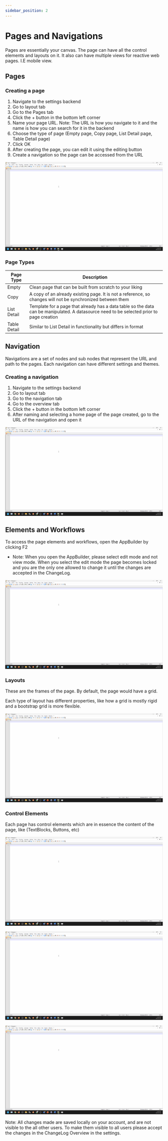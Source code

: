 ```yaml
---
sidebar_position: 2
---
```


# Pages and Navigations

Pages are essentially your canvas. The page can have all the control elements and layouts on it. It also can have multiple views for reactive web pages. I.E mobile view.

## Pages

### Creating a page

1. Navigate to the settings backend
2. Go to layout tab
3. Go to the Pages tab
4. Click the + button in the bottom left corner
5. Name your page URL. Note: The URL is how you navigate to it and the name is how you can search for it in the backend
6. Choose the type of page (Empty page, Copy page, List Detail page, Table Detail page)
7. Click OK
8. After creating the page, you can edit it using the editing button
9. Create a navigation so the page can be accessed from the URL

<center>

![Hello world gif](../../static/img/placeholder.gif)

</center>

### Page Types

| Page Type    | Description                                                                                                                               |
| ------------ | ----------------------------------------------------------------------------------------------------------------------------------------- |
| Empty        | Clean page that can be built from scratch to your liking                                                                                  |
| Copy         | A copy of an already existing page. It is not a reference, so changes will not be synchronized between them                               |
| List Detail  | Template for a page that already has a data table so the data can be manipulated. A datasource need to be selected prior to page creation |
| Table Detail | Similar to List Detail in functionality but differs in format                                                                             |

## Navigation

Navigations are a set of nodes and sub nodes that represent the URL and path to the pages. Each navigation can have different settings and themes.

### Creating a navigation

1. Navigate to the settings backend
2. Go to layout tab
3. Go to the navigation tab
4. Go to the overview tab
5. Click the + button in the bottom left corner
6. After naming and selecting a home page of the page created, go to the URL of the navigation and open it

<center>

![Hello world gif](../../static/img/placeholder.gif)

</center>

## Elements and Workflows

To access the page elements and workflows, open the AppBuilder by clicking F2

- Note: When you open the AppBuilder, please select edit mode and not view mode. When you select the edit mode the page becomes locked and you are the only one allowed to change it until the changes are accepted in the ChangeLog.

<center>

![Hello world gif](../../static/img/placeholder.gif)

</center>

### Layouts

These are the frames of the page. By default, the page would have a grid.

Each type of layout has different properties, like how a grid is mostly rigid and a bootstrap grid is more flexible.

<center>

![Hello world gif](../../static/img/placeholder.gif)

</center>

### Control Elements

Each page has control elements which are in essence the content of the page, like (TextBlocks, Buttons, etc)

<center>

![Hello world gif](../../static/img/placeholder.gif)

</center>

<center>

![Hello world gif](../../static/img/placeholder.gif)

</center>

<center>

![Hello world gif](../../static/img/placeholder.gif)

</center>

Note: All changes made are saved locally on your account, and are not visible to the all other users. To make them visible to all users please accept the changes in the ChangeLog Overview in the settings.
